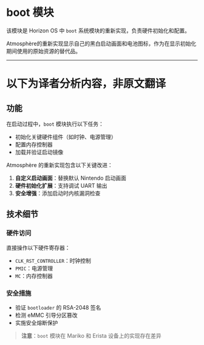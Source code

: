 # boot 模块

该模块是 Horizon OS 中 `boot` 系统模块的重新实现，负责硬件初始化和配置。

Atmosphère的重新实现显示自己的黑白启动画面和电池图标，作为在显示初始化期间使用的原始资源的替代品。

---
# 以下为译者分析内容，非原文翻译
## 功能

在启动过程中，`boot` 模块执行以下任务：
- 初始化关键硬件组件（如时钟、电源管理）
- 配置内存控制器
- 加载并验证启动镜像

Atmosphère 的重新实现包含以下关键改进：
1. **自定义启动画面**：替换默认 Nintendo 启动画面
2. **硬件初始化扩展**：支持调试 UART 输出
3. **安全增强**：添加启动时内核漏洞检查

## 技术细节

### 硬件访问
直接操作以下硬件寄存器：
- `CLK_RST_CONTROLLER`：时钟控制
- `PMIC`：电源管理
- `MC`：内存控制器

### 安全措施
- 验证 `bootloader` 的 RSA-2048 签名
- 检测 eMMC 引导分区篡改
- 实施安全熔断保护

> **注意**：`boot` 模块在 Mariko 和 Erista 设备上的实现存在差异
